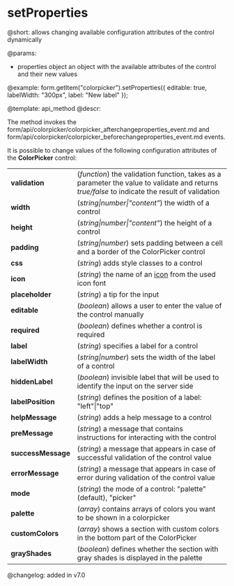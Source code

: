 setProperties
=============

@short: allows changing available configuration attributes of the control dynamically

@params:
- properties   object      an object with the available attributes of the control and their new values


@example:
form.getItem("colorpicker").setProperties({
    editable: true, 
    labelWidth: "300px",
    label: "New label"
});
 

@template: api_method
@descr:

The method invokes the form/api/colorpicker/colorpicker_afterchangeproperties_event.md and form/api/colorpicker/colorpicker_beforechangeproperties_event.md events.

It is possible to change values of the following configuration attributes of the **ColorPicker** control:

<table class="webixdoc_links">
	<tbody>
		<tr>
			<td class="webixdoc_links0"><b>validation</b></td>
			<td>(<i>function</i>) the validation function, takes as a parameter the value to validate and returns <i>true/false</i> to indicate the result of validation</td>
		</tr>
		<tr>
			<td class="webixdoc_links0"><b>width</b></td>
			<td>(<i>string|number|"content"</i>) the width of a control</td>
		</tr>
		<tr>
			<td class="webixdoc_links0"><b>height</b></td>
			<td>(<i>string|number|"content"</i>) the height of a control</td>
		</tr>
         <tr>
			<td class="webixdoc_links0"><b>padding</b></td>
			<td>(<i>string|number</i>) sets padding between a cell and a border of the ColorPicker control</td>
		</tr>	
		<tr>
			<td class="webixdoc_links0"><b>css</b></td>
			<td>(<i>string</i>) adds style classes to a control</td>
		</tr>
		<tr>
			<td class="webixdoc_links0"><b>icon</b></td>
			<td>(<i>string</i>) the name of an <a href="https://docs.dhtmlx.com/suite/helpers__icon.html">icon</a> from the used icon font</td>
		</tr>
		<tr>
			<td class="webixdoc_links0"><b>placeholder</b></td>
			<td>(<i>string</i>) a tip for the input</td>
		</tr>
		<tr>
			<td class="webixdoc_links0"><b>editable</b></td>
			<td>(<i>boolean</i>) allows a user to enter the value of the control manually</td>
		</tr>
		<tr>
			<td class="webixdoc_links0"><b>required</b></td>
			<td>(<i>boolean</i>) defines whether a control is required</td>
		</tr>
		<tr>
			<td class="webixdoc_links0"><b>label</b></td>
			<td>(<i>string</i>) specifies a label for a control</td>
		</tr>
		<tr>
			<td class="webixdoc_links0"><b>labelWidth</b></td>
			<td>(<i>string|number</i>) sets the width of the label of a control</td>
		</tr>
		<tr>
			<td class="webixdoc_links0"><b>hiddenLabel</b></td>
			<td>(<i>boolean</i>) invisible label that will be used to identify the input on the server side</td>
		</tr>
		<tr>
			<td class="webixdoc_links0"><b>labelPosition</b></td>
			<td>(<i>string</i>) defines the position of a label: "left"|"top"</td>
		</tr>
		<tr>
			<td class="webixdoc_links0"><b>helpMessage</b></td>
			<td>(<i>string</i>) adds a help message to a control</td>
		</tr>
		<tr>
			<td class="webixdoc_links0"><b>preMessage</b></td>
			<td>(<i>string</i>) a message that contains instructions for interacting with the control</td>
		</tr>
		<tr>
			<td class="webixdoc_links0"><b>successMessage</b></td>
			<td>(<i>string</i>) a message that appears in case of successful validation of the control value</td>
		</tr>
		<tr>
			<td class="webixdoc_links0"><b>errorMessage</b></td>
			<td>(<i>string</i>) a message that appears in case of error during validation of the control value</td>
		</tr>
		<tr>
			<td class="webixdoc_links0"><b>mode</b></td>
			<td>(<i>string</i>) the mode of a control: "palette" (default), "picker"</td>
		</tr>
		<tr>
			<td class="webixdoc_links0"><b>palette</b></td>
			<td>(<i>array</i>) contains arrays of colors you want to be shown in a colorpicker</td>
		</tr>
		<tr>
			<td class="webixdoc_links0"><b>customColors</b></td>
			<td>(<i>array</i>) shows a section with custom colors in the bottom part of the ColorPicker</td>
		</tr>
		<tr>
			<td class="webixdoc_links0"><b>grayShades</b></td>
			<td>(<i>boolean</i>) defines whether the section with gray shades is displayed in the palette</td>
		</tr>
    </tbody>
</table>


@changelog: added in v7.0


